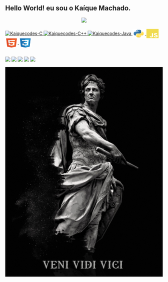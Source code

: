 ## Hello World! eu sou o Kaíque Machado.
<div align="center">
  <a href="https://github.com/kaiquecodes">
  <img height="180em" src="https://github-readme-stats.vercel.app/api?username=kaiquecodes&show_icons=true&theme=tokyonight&include_all_commits=true&count_private=true"/>
 
</div>
<div style="display: inline_block"><br>
  
  <img align="center" alt="Kaiquecodes-C" height="30" width="40" src="https://cdn.jsdelivr.net/gh/devicons/devicon/icons/c/c-original.svg">
  <img align="center" alt="Kaiquecodes-C++" height="30" width="40" src="https://cdn.jsdelivr.net/gh/devicons/devicon/icons/cplusplus/cplusplus-original.svg">
  <img align="center" alt="Kaiquecodes-Java" height="40" width="50" src="https://cdn.jsdelivr.net/gh/devicons/devicon/icons/java/java-original-wordmark.svg">
  <img align="center" alt="Kaiquecodes-Python" height="30" width="40" src="https://raw.githubusercontent.com/devicons/devicon/master/icons/python/python-original.svg">
  <img align="center" alt="Kaique-Js" height="30" width="40" src="https://raw.githubusercontent.com/devicons/devicon/master/icons/javascript/javascript-plain.svg">
  <img align="center" alt="Kaique-HTML" height="30" width="40" src="https://raw.githubusercontent.com/devicons/devicon/master/icons/html5/html5-original.svg">
  <img align="center" alt="Kaique-CSS" height="30" width="40" src="https://raw.githubusercontent.com/devicons/devicon/master/icons/css3/css3-original.svg">
   
  ##
  
<div> 
   <a href="https://instagram.com/rafaballerini" target="_blank"><img src="https://img.shields.io/badge/-Instagram-%23E4405F?style=for-the-badge&logo=instagram&logoColor=white" target="_blank"></a>
 	 <a href="https://medium.com/@kaiquecodes" target="_blank"><img src="https://img.shields.io/badge/Medium-12100E?style=for-the-badge&logo=medium&logoColor=white" target="_blank"></a> 
   <a href="https://www.youtube.com/channel/UC1831hqdPeCBrrp17zMf3Ag" target="_blank"><img src="https://img.shields.io/badge/YouTube-FF0000?style=for-the-badge&logo=youtube&logoColor=white" target="_blank"></a>
  <a href = "mailto:contatorafaballerini@gmail.com"><img src="https://img.shields.io/badge/-Gmail-%23333?style=for-the-badge&logo=gmail&logoColor=white" target="_blank"></a>
    <a href="https://www.linkedin.com/in/rafaella-ballerini-45875016a" target="_blank"><img src="https://img.shields.io/badge/-LinkedIn-%230077B5?style=for-the-badge&logo=linkedin&logoColor=white" target="_blank"></a> 
    
</div>
  
 <center>

![your image caption](/images/image.jpg)

</center>
  
<!-- <div> 
  -->
